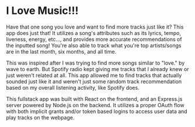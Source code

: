 # I Love Music!!!

Have that one song you love and want to find more tracks just like it? This app does just that! It utilizes a song's attributes
such as its lyrics, tempo, liveness, energy, etc..., and provides more accurate recommendations of the inputted song! You're also
able to track what you're top artists/songs are in the last month, six months, and all time.

This was inspired after I was trying to find more songs similar to "love." by wave to earth. But Spotify radio kept giving me tracks
that I already knew or just weren't related at all. This app allowed me to find tracks that actually sounded just like it and weren't
just some random track recommendation based on my overall listening activity, like Spotify does.

This fullstack app was built with React on the frontend, and an Express.js server powered by Node.js on the backend. It utilizes a proper
OAuth flow with both implicit grants and/or token based logins to access user data and play tracks on the webpage. 
